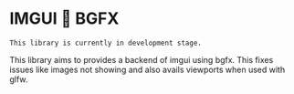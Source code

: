 # IMGUI 🤝 BGFX

```
This library is currently in development stage.
```


This library aims to provides a backend of imgui using bgfx. This fixes issues like images not showing and also avails viewports when used with glfw.